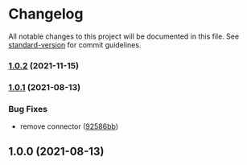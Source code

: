 # Changelog

All notable changes to this project will be documented in this file. See [standard-version](https://github.com/conventional-changelog/standard-version) for commit guidelines.

### [1.0.2](https://github.com/algolia/react-instantsearch-widget-size-refinement-list/compare/v1.0.1...v1.0.2) (2021-11-15)

### [1.0.1](https://github.com/algolia/react-instantsearch-widget-size-refinement-list/compare/v1.0.0...v1.0.1) (2021-08-13)


### Bug Fixes

* remove connector ([92586bb](https://github.com/algolia/react-instantsearch-widget-size-refinement-list/commit/92586bba6d8dbaf821ab3a2ef2abbb74c72b00f6))

## 1.0.0 (2021-08-13)
